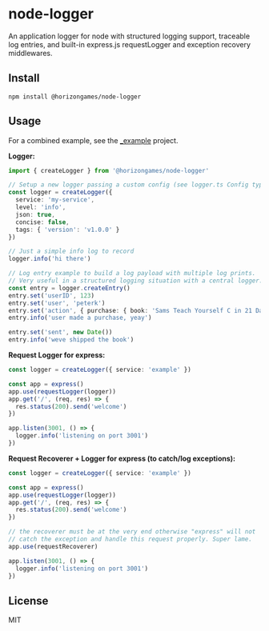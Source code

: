 node-logger
===========

An application logger for node with structured logging support, traceable log entries,
and built-in express.js requestLogger and exception recovery middlewares.

## Install

`npm install @horizongames/node-logger`


## Usage

For a combined example, see the [_example](./_example/index.ts) project.

**Logger:**

```ts
import { createLogger } from '@horizongames/node-logger'

// Setup a new logger passing a custom config (see logger.ts Config type for info)
const logger = createLogger({
  service: 'my-service',
  level: 'info',
  json: true,
  concise: false,
  tags: { 'version': 'v1.0.0' }
})

// Just a simple info log to record
logger.info('hi there')

// Log entry example to build a log payload with multiple log prints.
// Very useful in a structured logging situation with a central logger.
const entry = logger.createEntry()
entry.set('userID', 123)
entry.set('user', 'peterk')
entry.set('action', { purchase: { book: 'Sams Teach Yourself C in 21 Days' } })
entry.info('user made a purchase, yeay')

entry.set('sent', new Date())
entry.info('weve shipped the book')
```

**Request Logger for express:**
```ts
const logger = createLogger({ service: 'example' })

const app = express()
app.use(requestLogger(logger))
app.get('/', (req, res) => {
  res.status(200).send('welcome')
})

app.listen(3001, () => {
  logger.info('listening on port 3001')
})
```

**Request Recoverer + Logger for express (to catch/log exceptions):**

```ts
const logger = createLogger({ service: 'example' })

const app = express()
app.use(requestLogger(logger))
app.get('/', (req, res) => {
  res.status(200).send('welcome')
})

// the recoverer must be at the very end otherwise "express" will not
// catch the exception and handle this request properly. Super lame.
app.use(requestRecoverer)

app.listen(3001, () => {
  logger.info('listening on port 3001')
})
```

## License

MIT
